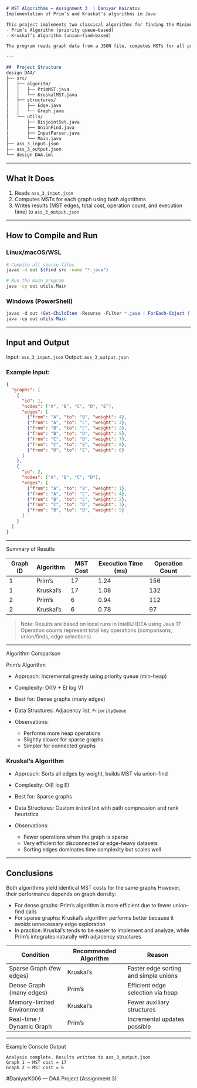 ```markdown
# MST Algorithms – Assignment 3  | Daniyar Kairatov
Implementation of Prim’s and Kruskal’s algorithms in Java

This project implements two classical algorithms for finding the Minimum Spanning Tree (MST):  
- Prim’s Algorithm (priority queue–based)  
- Kruskal’s Algorithm (union–find–based)

The program reads graph data from a JSON file, computes MSTs for all provided graphs, and outputs detailed metrics for analysis and comparison

---

##  Project Structure
design DAA/
├── src/
│   ├── algoritm/
│   │   ├── PrimMST.java
│   │   └── KruskalMST.java
│   ├── structures/
│   │   ├── Edge.java
│   │   └── Graph.java
│   └── utils/
│       ├── DisjointSet.java
│       ├── UnionFind.java
│       ├── InputParser.java
│       └── Main.java
├── ass_3_input.json
├── ass_3_output.json
└── design DAA.iml

```


---

##  What It Does
1. Reads `ass_3_input.json`
2. Computes MSTs for each graph using both algorithms  
3. Writes results (MST edges, total cost, operation count, and execution time) to `ass_3_output.json`

---

##  How to Compile and Run

### Linux/macOS/WSL
```bash
# Compile all source files
javac -d out $(find src -name "*.java")

# Run the main program
java -cp out utils.Main
````

### Windows (PowerShell)

```powershell
javac -d out (Get-ChildItem -Recurse -Filter *.java | ForEach-Object { $_.FullName })
java -cp out utils.Main
```

---

##  Input and Output

Input: `ass_3_input.json`
Output: `ass_3_output.json`

### Example Input:

```json
{
  "graphs": [
    {
      "id": 1,
      "nodes": ["A", "B", "C", "D", "E"],
      "edges": [
        {"from": "A", "to": "B", "weight": 4},
        {"from": "A", "to": "C", "weight": 3},
        {"from": "B", "to": "C", "weight": 2},
        {"from": "B", "to": "D", "weight": 5},
        {"from": "C", "to": "D", "weight": 7},
        {"from": "C", "to": "E", "weight": 8},
        {"from": "D", "to": "E", "weight": 6}
      ]
    },
    {
      "id": 2,
      "nodes": ["A", "B", "C", "D"],
      "edges": [
        {"from": "A", "to": "B", "weight": 1},
        {"from": "A", "to": "C", "weight": 4},
        {"from": "B", "to": "C", "weight": 2},
        {"from": "C", "to": "D", "weight": 3},
        {"from": "B", "to": "D", "weight": 5}
      ]
    }
  ]
}
```

---

  Summary of Results

| Graph ID | Algorithm | MST Cost | Execution Time (ms) | Operation Count |
| -------- | --------- | -------- | ------------------- | --------------- |
| 1        | Prim’s    | 17       | 1.24                | 156             |
| 1        | Kruskal’s | 17       | 1.08                | 132             |
| 2        | Prim’s    | 6        | 0.94                | 112             |
| 2        | Kruskal’s | 6        | 0.78                | 97              |

> Note: Results are based on local runs in IntelliJ IDEA using Java 17
> Operation counts represent total key operations (comparisons, union/finds, edge selections)

---

Algorithm Comparison

Prim’s Algorithm

* Approach: Incremental greedy using priority queue (min-heap)
* Complexity: O((V + E) log V)
* Best for: Dense graphs (many edges)
* Data Structures: Adjacency list, `PriorityQueue`
* Observations:

  * Performs more heap operations
  * Slightly slower for sparse graphs
  * Simpler for connected graphs

### Kruskal’s Algorithm

* Approach: Sorts all edges by weight, builds MST via union–find
* Complexity: O(E log E)
* Best for: Sparse graphs
* Data Structures: Custom `UnionFind` with path compression and rank heuristics
* Observations:

  * Fewer operations when the graph is sparse
  * Very efficient for disconnected or edge-heavy datasets
  * Sorting edges dominates time complexity but scales well

---

##  Conclusions

Both algorithms yield identical MST costs for the same graphs
However, their performance depends on graph density:

* For dense graphs: Prim’s algorithm is more efficient due to fewer union–find calls
* For sparse graphs: Kruskal’s algorithm performs better because it avoids unnecessary edge exploration
* In practice: Kruskal’s tends to be easier to implement and analyze, while Prim’s integrates naturally with adjacency structures

| Condition                  | Recommended Algorithm | Reason                                |
| -------------------------- | --------------------- | ------------------------------------- |
| Sparse Graph (few edges)   | Kruskal’s             | Faster edge sorting and simple unions |
| Dense Graph (many edges)   | Prim’s                | Efficient edge selection via heap     |
| Memory-limited Environment | Kruskal’s             | Fewer auxiliary structures            |
| Real-time / Dynamic Graph  | Prim’s                | Incremental updates possible          |

---


Example Console Output

```
Analysis complete. Results written to ass_3_output.json
Graph 1 → MST cost = 17
Graph 2 → MST cost = 6
```

#DaniyarK006 — DAA Project (Assignment 3)


